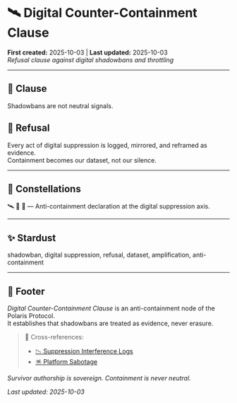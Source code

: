 # 🛰️ Digital Counter-Containment Clause  
**First created:** 2025-10-03 | **Last updated:** 2025-10-03  
*Refusal clause against digital shadowbans and throttling*  

---

## 📜 Clause  

Shadowbans are not neutral signals.  

## 🚫 Refusal  

Every act of digital suppression is logged, mirrored, and reframed as evidence.  
Containment becomes our dataset, not our silence.  

---

## 🌌 Constellations  

🛰️ 🔮 🧿 — Anti-containment declaration at the digital suppression axis.  

---

## ✨ Stardust  

shadowban, digital suppression, refusal, dataset, amplification, anti-containment  

---

## 🏮 Footer  

*Digital Counter-Containment Clause* is an anti-containment node of the Polaris Protocol.  
It establishes that shadowbans are treated as evidence, never erasure.  

> 📡 Cross-references:  
> - [📉 Suppression Interference Logs](../../Metadata_Sabotage_Network/Suppression_Layers/📉_Suppression_Interference_Logs/README.md)  
> - [🪅 Platform Sabotage](../Containment_Scripts/🪅_platform_sabotage.md)  

*Survivor authorship is sovereign. Containment is never neutral.*  

_Last updated: 2025-10-03_  
